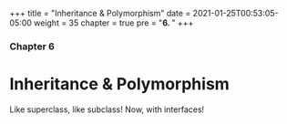+++
title = "Inheritance & Polymorphism"
date = 2021-01-25T00:53:05-05:00
weight = 35
chapter = true
pre = "<b>6. </b>"
+++

### Chapter 6

# Inheritance & Polymorphism

Like superclass, like subclass! Now, with interfaces!
